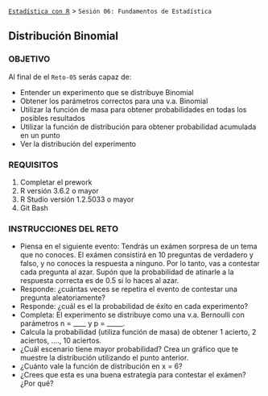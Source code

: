  [`Estadística con R`](../Readme.md) > `Sesión 06: Fundamentos de Estadística` 

## Distribución Binomial

### OBJETIVO

Al final de el `Reto-05` serás capaz de:
- Entender un experimento que se distribuye Binomial
- Obtener los parámetros correctos para una v.a. Binomial
- Utilizar la función de masa para obtener probabilidades en todas los posibles resultados
- Utilizar la función de distribución para obtener probabilidad acumulada en un punto
- Ver la distribución del experimento

### REQUISITOS

1. Completar el prework
2. R versión 3.6.2 o mayor
3. R Studio versión 1.2.5033 o mayor 
4. Git Bash

### INSTRUCCIONES DEL RETO

- Piensa en el siguiente evento: Tendrás un exámen sorpresa de un tema que no conoces. El exámen consistirá en 10 preguntas de verdadero y falso, y no conoces la respuesta a ninguno. Por lo tanto, vas a contestar cada pregunta al azar. Supón que la probabilidad de atinarle a la respuesta correcta es de 0.5 si lo haces al azar.
- Responde: ¿cuántas veces se repetira el evento de contestar una pregunta aleatoriamente? 
- Responde: ¿cuál es el la probabilidad de éxito en cada experimento?
- Completa: El experimento se distribuye como una v.a. Bernoulli con parámetros n = ____ y p = _____.
- Calcula la probabilidad (utiliza función de masa) de obtener 1 acierto, 2 aciertos, ...., 10 aciertos.
- ¿Cuál escenario tiene mayor probabilidad? Crea un gráfico que te muestre la distribución utilizando el punto anterior.
- ¿Cuánto vale la función de distribución en x = 6?
- ¿Crees que esta es una buena estrategia para contestar el exámen? ¿Por qué?
